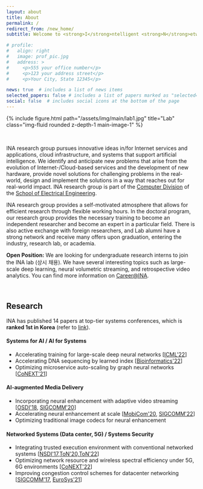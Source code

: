```yaml
---
layout: about
title: About
permalink: /
redirect_from: /new_home/
subtitle: Welcome to <strong>I</strong>ntelligent <strong>N</strong>etwork <strong>A</strong>rchitecture Lab @ <a href='https://kaist.ac.kr'>KAIST</a>!

# profile:
#   align: right
#   image: prof_pic.jpg
#   address: >
#     <p>555 your office number</p>
#     <p>123 your address street</p>
#     <p>Your City, State 12345</p>

news: true  # includes a list of news items
selected_papers: false # includes a list of papers marked as "selected={true}"
social: false  # includes social icons at the bottom of the page
---
```


<div class="row justify-content-sm-center">
    <div class="col-md mt-3 col-md-12">
        {% include figure.html path="/assets/img/main/lab1.jpg" title="Lab" class="img-fluid rounded z-depth-1 main-image-1" %}
        <div class="caption">
        </div>
    </div>
</div>


&nbsp;

INA research group pursues innovative ideas in/for Internet services and applications, cloud infrastructure, and systems that support artificial intelligence. We identify and anticipate new problems that arise from the evolution of Internet-/Cloud-based services and the development of new hardware, provide novel solutions for challenging problems in the real-world, design and implement the solutions in a way that reaches out for real-world impact. INA research group is part of the [Computer Division](https://computer.kaist.ac.kr) of the [School of Electrical Engineering](https://ee.kaist.ac.kr). 

INA research group provides a self-motivated atmosphere that allows for efficient research through flexible working hours. In the doctoral program, our research group provides the necessary training to become an independent researcher and become an expert in a particular field. There is also active exchange with foreign researchers, and Lab alumni have a strong network and receive many offers upon graduation, entering the industry, research lab, or academia.
<!-- 자율 출퇴근이며 연구를 효율적으로 할 수 있도록 자율적인 분위기입니다. 박사과정에서는 독립적인 연구자로 성장하는 과정에 필요한 훈련을 제공하여 한 분야의 전문가가 되도록 합니다. 외국 연구자와도 공동연구 등 교류가 활발하여 랩 출신들이 좋은 네트워크를 가지고 여러 offer를 가지고 졸업하며 industry, research lab, academia로 진출합니다.  -->

**Open Position:** We are looking for undergraduate research interns to join the INA lab (상시 채용). We have several interesting topics such as large-scale deep learning, neural volumetric streaming, and retrospective video analytics. You can find more information on [Career@INA](https://docs.google.com/document/d/1Kf4_kTZ_bdU0k7MvFSViwVwF8NWfb4YJW6zQkcCSXC4/edit?usp=sharing).


&nbsp;
&nbsp;
## **Research**


INA has published 14 papers at top-tier systems conferences, which is **ranked 1st in Korea** (refer to [link](https://csrankings.org/#/index?comm&kr)).

#### _<i class="fa fa-robot mr-2 mt-3"></i>_  **Systems for AI / AI for Systems**
- Accelerating training for large-scale deep neural networks [[ICML'22](/projects/tspipe)]
- Accelerating DNA sequencing by learned index [[Bioinformatics'22](/projects/bwa-meme)]
- Optimizing microservice auto-scaling by graph neural networks [[CoNEXT'21](/projects/graf)]

#### _<i class="fa fa-photo-video mr-2"></i>_ **AI-augmented Media Delivery**
<!-- - Improving video streaming quality by neural super-resolution -->
- Incorporating neural enhancement with adaptive video streaming [[OSDI'18](/projects/nas), [SIGCOMM'20](/projects/livenas)]
- Accelerating neural enhancement at scale [[MobiCom'20](/projects/nemo/), [SIGCOMM'22](/projects/neuroscaler)]
- Optimizing traditional image codecs for neural enhancement 

#### _<i class="fa fa-cloud mr-2"></i>_  **Networked Systems (Data center, 5G) / Systems Security**
- Integrating trusted execution environment with conventional networked systems [[NSDI'17,ToN'20,ToN'22](/projects/sgx)]
- Optimizing network resource and wireless spectral efficiency under 5G, 6G environments [[CoNEXT'22](/projects/outran)]
- Improving congestion control schemes for datacenter networking [[SIGCOMM'17](/projects/expresspass), [EuroSys'21](/projects/tlt)]

&nbsp;
&nbsp;
&nbsp;
